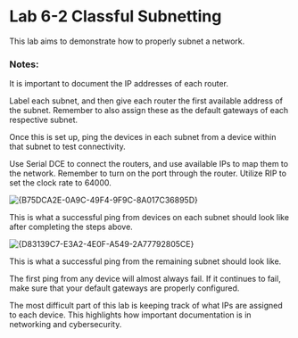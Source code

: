 # Lab 6-2 Classful Subnetting

This lab aims to demonstrate how to properly subnet a network.

### Notes:

It is important to document the IP addresses of each router.

Label each subnet, and then give each router the first available address of the subnet. Remember to also assign these as the default gateways of each respective subnet.

Once this is set up, ping the devices in each subnet from a device within that subnet to test connectivity.

Use Serial DCE to connect the routers, and use available IPs to map them to the network. Remember to turn on the port through the router. Utilize RIP to set the clock rate to 64000.


![{B75DCA2E-0A9C-49F4-9F9C-8A017C36895D}](https://github.com/user-attachments/assets/4ab1967e-1951-4f34-85e3-c5c526b8ceef)


This is what a successful ping from devices on each subnet should look like after completing the steps above.


![{D83139C7-E3A2-4E0F-A549-2A77792805CE}](https://github.com/user-attachments/assets/e4695c1e-f966-4126-922a-3b60e31a4451)



This is what a successful ping from the remaining subnet should look like.

The first ping from any device will almost always fail. If it continues to fail, make sure that your default gateways are properly configured.

The most difficult part of this lab is keeping track of what IPs are assigned to each device. This highlights how important documentation is in networking and cybersecurity.
